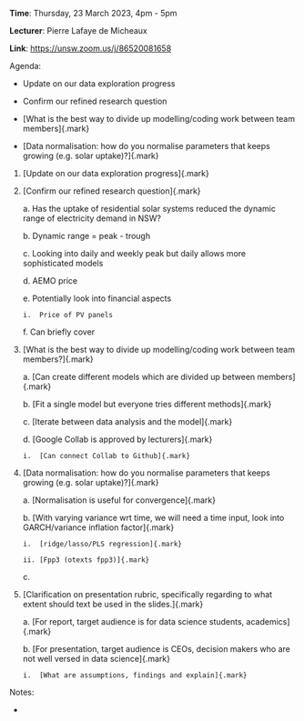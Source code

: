 **Time**: Thursday, 23 March 2023, 4pm - 5pm

**Lecturer**: Pierre Lafaye de Micheaux

**Link**: https://unsw.zoom.us/j/86520081658

Agenda:

-   Update on our data exploration progress

-   Confirm our refined research question

-   [What is the best way to divide up modelling/coding work between
     team members]{.mark}

-   [Data normalisation: how do you normalise parameters that keeps
     growing (e.g. solar uptake)?]{.mark}

1.  [Update on our data exploration progress]{.mark}

2.  [Confirm our refined research question]{.mark}

    a.  Has the uptake of residential solar systems reduced the dynamic
         range of electricity demand in NSW?

    b.  Dynamic range = peak - trough

    c.  Looking into daily and weekly peak but daily allows more
         sophisticated models

    d.  AEMO price

    e.  Potentially look into financial aspects

        i.  Price of PV panels

    f.  Can briefly cover

3.  [What is the best way to divide up modelling/coding work between
     team members?]{.mark}

    a.  [Can create different models which are divided up between
         members]{.mark}

    b.  [Fit a single model but everyone tries different methods]{.mark}

    c.  [Iterate between data analysis and the model]{.mark}

    d.  [Google Collab is approved by lecturers]{.mark}

        i.  [Can connect Collab to Github]{.mark}

4.  [Data normalisation: how do you normalise parameters that keeps
     growing (e.g. solar uptake)?]{.mark}

    a.  [Normalisation is useful for convergence]{.mark}

    b.  [With varying variance wrt time, we will need a time input, look
         into GARCH/variance inflation factor]{.mark}

        i.  [ridge/lasso/PLS regression]{.mark}

        ii. [Fpp3 (otexts fpp3)]{.mark}

    c.  

5.  [Clarification on presentation rubric, specifically regarding to
     what extent should text be used in the slides.]{.mark}

    a.  [For report, target audience is for data science students,
         academics]{.mark}

    b.  [For presentation, target audience is CEOs, decision makers who
         are not well versed in data science]{.mark}

        i.  [What are assumptions, findings and explain]{.mark}

Notes:

-   
